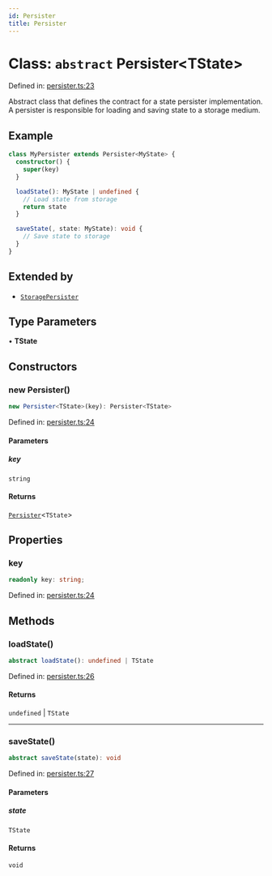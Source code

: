 ```yaml
---
id: Persister
title: Persister
---
```


<!-- DO NOT EDIT: this page is autogenerated from the type comments -->

# Class: `abstract` Persister\<TState\>

Defined in: [persister.ts:23](https://github.com/TanStack/pacer/blob/main/packages/pacer/src/persister.ts#L23)

Abstract class that defines the contract for a state persister implementation.
A persister is responsible for loading and saving state to a storage medium.

## Example

```ts
class MyPersister extends Persister<MyState> {
  constructor() {
    super(key)
  }

  loadState(): MyState | undefined {
    // Load state from storage
    return state
  }

  saveState(, state: MyState): void {
    // Save state to storage
  }
}
```

## Extended by

- [`StoragePersister`](../storagepersister.md)

## Type Parameters

• **TState**

## Constructors

### new Persister()

```ts
new Persister<TState>(key): Persister<TState>
```

Defined in: [persister.ts:24](https://github.com/TanStack/pacer/blob/main/packages/pacer/src/persister.ts#L24)

#### Parameters

##### key

`string`

#### Returns

[`Persister`](../persister.md)\<`TState`\>

## Properties

### key

```ts
readonly key: string;
```

Defined in: [persister.ts:24](https://github.com/TanStack/pacer/blob/main/packages/pacer/src/persister.ts#L24)

## Methods

### loadState()

```ts
abstract loadState(): undefined | TState
```

Defined in: [persister.ts:26](https://github.com/TanStack/pacer/blob/main/packages/pacer/src/persister.ts#L26)

#### Returns

`undefined` \| `TState`

***

### saveState()

```ts
abstract saveState(state): void
```

Defined in: [persister.ts:27](https://github.com/TanStack/pacer/blob/main/packages/pacer/src/persister.ts#L27)

#### Parameters

##### state

`TState`

#### Returns

`void`
